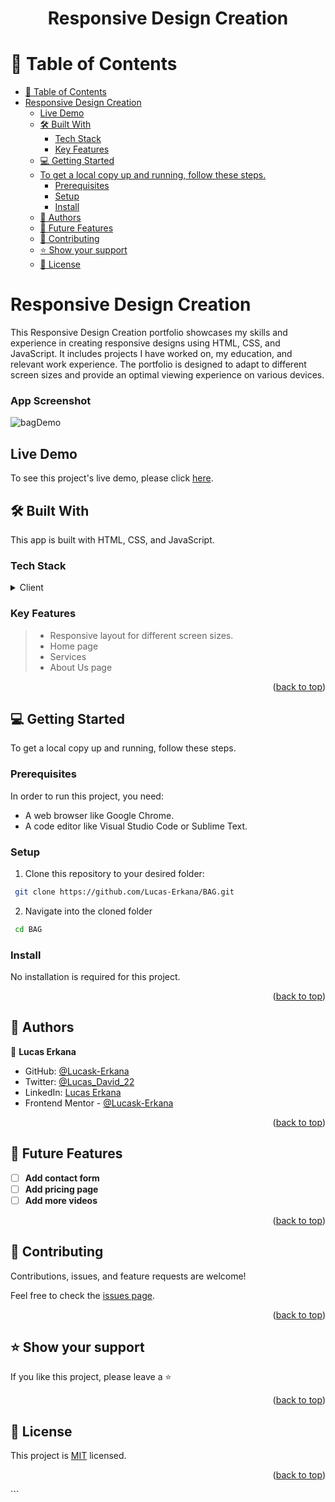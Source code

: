 <a name="readme-top"></a>

<h1 align='center'>Responsive Design Creation</h1>


<!-- TABLE OF CONTENTS -->

# 📗 Table of Contents

- [📗 Table of Contents](#-table-of-contents)
- [Responsive Design Creation](#-about-project-)
	- [Live Demo](#live-demo)
	- [🛠 Built With ](#-built-with-)
		- [Tech Stack ](#tech-stack-)
		- [Key Features ](#key-features-)
	- [💻 Getting Started ](#-getting-started-)
	- [To get a local copy up and running, follow these steps.](#to-get-a-local-copy-up-and-running-follow-these-steps)
		- [Prerequisites](#prerequisites)
		- [Setup](#setup)
		- [Install](#install)
	- [👥 Authors ](#-authors-)
	- [🔭 Future Features ](#-future-features-)
	- [🤝 Contributing ](#-contributing-)
	- [⭐️ Show your support ](#️-show-your-support-)
	- [📝 License ](#-license-)

<!-- PROJECT DESCRIPTION -->

# Responsive Design Creation <a name="about-project"></a>

This Responsive Design Creation portfolio showcases my skills and experience in creating responsive designs using HTML, CSS, and JavaScript. It includes projects I have worked on, my education, and relevant work experience. The portfolio is designed to adapt to different screen sizes and provide an optimal viewing experience on various devices.

### App Screenshot

![bagDemo](https://github.com/Lucas-Erkana/BAG/assets/41428579/21522ef7-cb88-4f53-a178-d88e9d6d509d)


## Live Demo

To see this project's live demo, please click [here](ttps://lucaserkanabag.netlify.app/).

## 🛠 Built With <a name="built-with"></a>

This app is built with HTML, CSS, and JavaScript.

### Tech Stack <a name="tech-stack"></a>

<details>
  <summary>Client</summary>
  <ul>
    <li>HTML</li>
    <li>CSS</li>
    <li>JavaScript</li>
  </ul>
</details>

### Key Features <a name="key-features"></a>

> - Responsive layout for different screen sizes.
> - Home page
> - Services
> - About Us page

<p align="right">(<a href="#readme-top">back to top</a>)</p>

<!-- GETTING STARTED -->

## 💻 Getting Started <a name="getting-started"></a>

To get a local copy up and running, follow these steps.

### Prerequisites

In order to run this project, you need:

- A web browser like Google Chrome.
- A code editor like Visual Studio Code or Sublime Text.

### Setup

1. Clone this repository to your desired folder:

```sh
 git clone https://github.com/Lucas-Erkana/BAG.git
```

2. Navigate into the cloned folder

```sh
 cd BAG
```

### Install

No installation is required for this project.

<p align="right">(<a href="#readme-top">back to top</a>)</p>

<!-- AUTHORS -->

## 👥 Authors <a name="authors"></a>

👤 **Lucas Erkana**

- GitHub: [@Lucask-Erkana](https://github.com/Lucask-Erkana)
- Twitter: [@Lucas_David_22](https://twitter.com/@Lucas_David_22)
- LinkedIn: [Lucas Erkana](https://www.linkedin.com/in/lucas-erkana/)
- Frontend Mentor - [@Lucask-Erkana](https://www.frontendmentor.io/profile/Lucask-Erkana)

<p align="right">(<a href="#readme-top">back to top</a>)</p>

<!-- FUTURE FEATURES -->

## 🔭 Future Features <a name="future-features"></a>

- [ ] **Add contact form**
- [ ] **Add pricing page**
- [ ] **Add more videos**

<p align="right">(<a href="#readme-top">back to top</a>)</p>

<!-- CONTRIBUTING -->

## 🤝 Contributing <a name="contributing"></a>

Contributions, issues, and feature requests are welcome!

Feel free to check the [issues page](https://github.com/Lucas-Erkana/BAG/issues).

<p align="right">(<a href="#readme-top">back to top</a>)</p>

<!-- SUPPORT -->

## ⭐️ Show your support <a name="support"></a>

If you like this project, please leave a ⭐️


<p align="right">(<a href="#readme-top">back to top</a>)</p>

<!-- LICENSE -->

## 📝 License <a name="license"></a>

This project is [MIT](./LICENSE) licensed.

<p align="right">(<a href="#readme-top">back to top</a>)</p>
```
